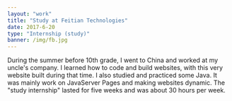 ```yaml
---
layout: "work"
title: "Study at Feitian Technologies"
date: 2017-6-20 
type: "Internship (study)"
banner: /img/fb.jpg
---
```

During the summer before 10th grade, I went to China and worked at my uncle's company. I learned how to code and build websites, with this very website built during that time. I also studied and practiced some Java. It was mainly work on JavaServer Pages and making websites dynamic. The "study internship" lasted for five weeks and was about 30 hours per week.